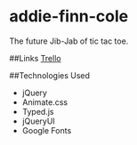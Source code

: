 # addie-finn-cole
The future Jib-Jab of tic tac toe.

##Links
[Trello](https://trello.com/b/d3A1QOZP/tic-tac-cole)

##Technologies Used
- jQuery
- Animate.css
- Typed.js
- jQueryUI
- Google Fonts

